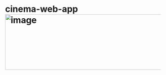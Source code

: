 # cinema-web-app<img width="878" height="180" alt="image" src="https://github.com/user-attachments/assets/e7fab3da-5723-4b2a-b67e-9a14164fbbaf" />
